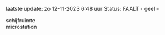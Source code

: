 laatste update: 
zo 12-11-2023  6:48   uur 
Status: FAALT - geel - 
<div class="service Y">schijfruimte</div><div class="service Y">microstation</div>